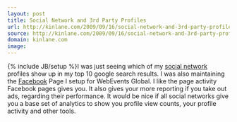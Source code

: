 ```yaml
---
layout: post
title: Social Network and 3rd Party Profiles
url: http://kinlane.com/2009/09/16/social-network-and-3rd-party-profiles/
source: http://kinlane.com/2009/09/16/social-network-and-3rd-party-profiles/
domain: kinlane.com
image: 
---
```

{% include JB/setup %}I was just seeing which of my <a class="zem_slink" title="Social network" rel="wikipedia" href="http://en.wikipedia.org/wiki/Social_network">social network</a> profiles show up in my top 10 google search results. I was also maintaining the <a class="zem_slink" title="Facebook" rel="homepage" href="http://facebook.com">Facebook</a> Page I setup for WebEvents Global. I like the page activity Facebook pages gives you. It also gives your more reporting if you take out ads, regarding their performance. It would be nice if all social networks give you a base set of analytics to show you profile view counts, your profile activity and other tools.